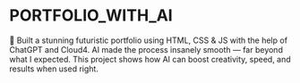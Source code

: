 # PORTFOLIO_WITH_AI
🚀 Built a stunning futuristic portfolio using HTML, CSS &amp; JS with the help of ChatGPT and Cloud4. AI made the process insanely smooth — far beyond what I expected. This project shows how AI can boost creativity, speed, and results when used right.
